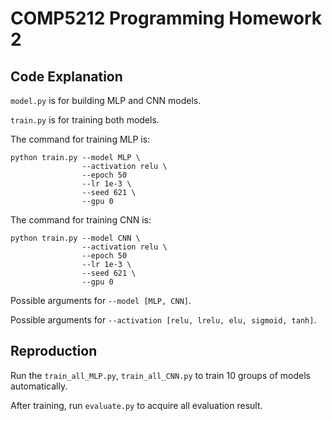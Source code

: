 # COMP5212 Programming Homework 2

## Code Explanation

`model.py` is for building MLP and CNN models.

`train.py` is for training both models.

The command for training MLP is:

```commandline
python train.py --model MLP \ 
                --activation relu \
                --epoch 50 
                --lr 1e-3 \
                --seed 621 \
                --gpu 0
```

The command for training CNN is:

```commandline
python train.py --model CNN \ 
                --activation relu \
                --epoch 50 
                --lr 1e-3 \
                --seed 621 \
                --gpu 0
```

Possible arguments for `--model [MLP, CNN]`.

Possible arguments for `--activation [relu, lrelu, elu, sigmoid, tanh]`.

## Reproduction

Run the `train_all_MLP.py`, `train_all_CNN.py` to train 10 groups of models automatically.

After training, run `evaluate.py` to acquire all evaluation result.